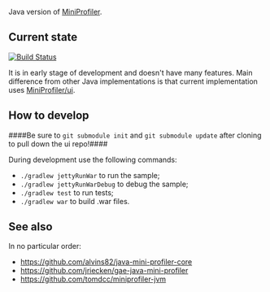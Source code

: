 Java version of [MiniProfiler](http://miniprofiler.com).

## Current state
[![Build Status](https://travis-ci.org/vsapsai/miniprofiler-java.svg?branch=master)](https://travis-ci.org/vsapsai/miniprofiler-java)

It is in early stage of development and doesn't have many features. Main difference from other Java implementations is that current implementation uses [MiniProfiler/ui](https://github.com/MiniProfiler/ui).

## How to develop
####Be sure to `git submodule init` and `git submodule update` after cloning to pull down the ui repo!####

During development use the following commands:

* `./gradlew jettyRunWar` to run the sample;
* `./gradlew jettyRunWarDebug` to debug the sample;
* `./gradlew test` to run tests;
* `./gradlew war` to build .war files.

## See also
In no particular order:
* https://github.com/alvins82/java-mini-profiler-core
* https://github.com/jriecken/gae-java-mini-profiler
* https://github.com/tomdcc/miniprofiler-jvm
